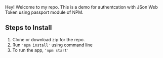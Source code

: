 Hey! Welcome to my repo. This is a demo for authentcation with JSon Web Token using passport module of NPM.

Steps to Install
-------------
 1. Clone or download zip for the repo.
 2. Run `'npm install'` using command line
 3. To run the app, `'npm start'`
